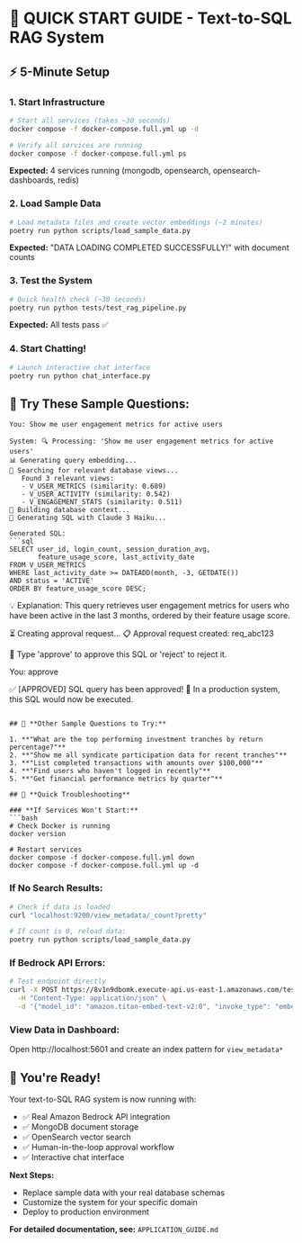 # 🚀 **QUICK START GUIDE - Text-to-SQL RAG System**

## ⚡ **5-Minute Setup**

### **1. Start Infrastructure**
```bash
# Start all services (takes ~30 seconds)
docker compose -f docker-compose.full.yml up -d

# Verify all services are running
docker compose -f docker-compose.full.yml ps
```
**Expected:** 4 services running (mongodb, opensearch, opensearch-dashboards, redis)

### **2. Load Sample Data**
```bash
# Load metadata files and create vector embeddings (~2 minutes)
poetry run python scripts/load_sample_data.py
```
**Expected:** "DATA LOADING COMPLETED SUCCESSFULLY!" with document counts

### **3. Test the System**
```bash
# Quick health check (~30 seconds)
poetry run python tests/test_rag_pipeline.py
```
**Expected:** All tests pass ✅

### **4. Start Chatting!**
```bash
# Launch interactive chat interface
poetry run python chat_interface.py
```

## 💬 **Try These Sample Questions:**

```
You: Show me user engagement metrics for active users

System: 🔍 Processing: 'Show me user engagement metrics for active users'
📊 Generating query embedding...
🔎 Searching for relevant database views...
   Found 3 relevant views:
   - V_USER_METRICS (similarity: 0.689)
   - V_USER_ACTIVITY (similarity: 0.542)
   - V_ENGAGEMENT_STATS (similarity: 0.511)
📄 Building database context...
🤖 Generating SQL with Claude 3 Haiku...

Generated SQL:
```sql
SELECT user_id, login_count, session_duration_avg,
       feature_usage_score, last_activity_date
FROM V_USER_METRICS 
WHERE last_activity_date >= DATEADD(month, -3, GETDATE())
AND status = 'ACTIVE'
ORDER BY feature_usage_score DESC;
```

💡 Explanation: This query retrieves user engagement metrics for users who have been active in the last 3 months, ordered by their feature usage score.

⏳ Creating approval request...
📋 Approval request created: req_abc123

👤 Type 'approve' to approve this SQL or 'reject' to reject it.

You: approve

✅ [APPROVED] SQL query has been approved!
🚀 In a production system, this SQL would now be executed.
```

## 🎯 **Other Sample Questions to Try:**

1. **"What are the top performing investment tranches by return percentage?"**
2. **"Show me all syndicate participation data for recent tranches"**  
3. **"List completed transactions with amounts over $100,000"**
4. **"Find users who haven't logged in recently"**
5. **"Get financial performance metrics by quarter"**

## 🔧 **Quick Troubleshooting**

### **If Services Won't Start:**
```bash
# Check Docker is running
docker version

# Restart services
docker compose -f docker-compose.full.yml down
docker compose -f docker-compose.full.yml up -d
```

### **If No Search Results:**
```bash
# Check if data is loaded
curl "localhost:9200/view_metadata/_count?pretty"

# If count is 0, reload data:
poetry run python scripts/load_sample_data.py
```

### **If Bedrock API Errors:**
```bash
# Test endpoint directly
curl -X POST https://8v1n9dbomk.execute-api.us-east-1.amazonaws.com/testaccess \
  -H "Content-Type: application/json" \
  -d '{"model_id": "amazon.titan-embed-text-v2:0", "invoke_type": "embedding", "query": "test"}'
```

### **View Data in Dashboard:**
Open http://localhost:5601 and create an index pattern for `view_metadata*`

## 🎉 **You're Ready!**

Your text-to-SQL RAG system is now running with:
- ✅ Real Amazon Bedrock API integration  
- ✅ MongoDB document storage
- ✅ OpenSearch vector search
- ✅ Human-in-the-loop approval workflow
- ✅ Interactive chat interface

**Next Steps:**
- Replace sample data with your real database schemas
- Customize the system for your specific domain
- Deploy to production environment

**For detailed documentation, see:** `APPLICATION_GUIDE.md`